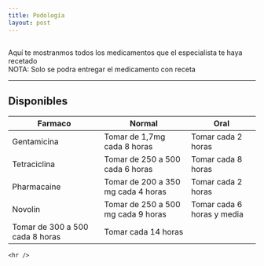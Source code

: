 ```yaml
---
title: Podología
layout: post
---
```


<h2></h2>
<p>Aquí te mostranmos todos los medicamentos que el especialista te haya recetado<br>
NOTA: Solo se podra entregar el medicamento con receta</p>
	<hr />
	<!-- Table -->
	<h2>Disponibles</h2>
	<div class="table-wrapper">
		<table>
			<thead>
				<tr>
					<th>Farmaco</th>
					<th>Normal</th>
					<th>Oral</th>
				</tr>
			</thead>
			<tbody>
				<tr>
					<td>Gentamicina</td>
					<td>Tomar de 1,7mg cada 8 horas</td>
					<td>Tomar cada 2 horas</td>
				</tr>
				<tr>
					<td>Tetraciclina</td>
					<td>Tomar de 250 a 500 cada 6 horas</td>
					<td>Tomar cada 8 horas</td>
				</tr>
				<tr>
					<td>Pharmacaine</td>
					<td>Tomar de 200 a 350 mg cada 4 horas</td>
					<td>Tomar cada 2 horas</td>
				</tr>
				<tr>
					<td>Novolin</td>
					<td>Tomar de 250 a 500 mg cada 9 horas</td>
					<td>Tomar cada 6 horas y media</td>
				</tr>
				<tr>
					<tdMardam</td>
					<td>Tomar de 300 a 500 cada 8 horas</td>
					<td>Tomar cada 14 horas</td>
				</tr>
			</tbody>
		</table>
	</div>
	
	<hr />
